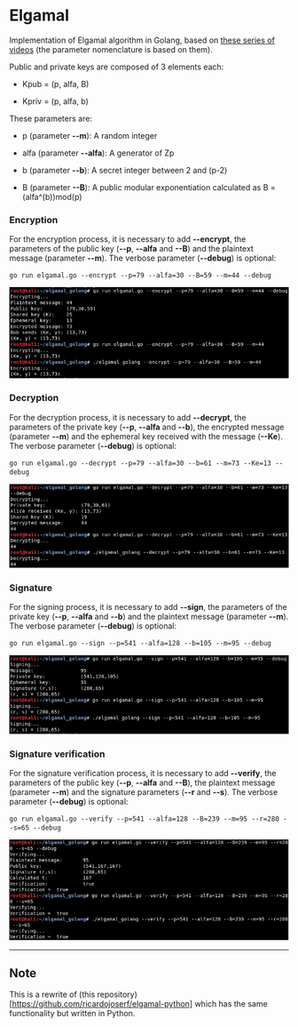 # Elgamal

Implementation of Elgamal algorithm in Golang, based on [these series of videos](https://www.youtube.com/watch?v=6ARDqCckjfs) (the parameter nomenclature is based on them).


Public and private keys are composed of 3 elements each:

- Kpub = (p, alfa, B)

- Kpriv = (p, alfa, b)

These parameters are:

- p (parameter **--m**): A random integer

- alfa (parameter **--alfa**): A generator of Zp

- b (parameter **--b**): A secret integer between 2 and (p-2)

- B (parameter **--B**): A public modular exponentiation calculated as B = (alfa^(b))mod(p)


### Encryption

For the encryption process, it is necessary to add **--encrypt**, the parameters of the public key (**--p**, **--alfa** and **--B**) and the plaintext message (parameter **--m**). The verbose parameter (**--debug**) is optional:

``` 
go run elgamal.go --encrypt --p=79 --alfa=30 --B=59 --m=44 --debug
``` 

![image 1](images/Screenshot_1.jpg)


### Decryption

For the decryption process, it is necessary to add **--decrypt**, the parameters of the private key (**--p**, **--alfa** and **--b**), the encrypted message (parameter **--m**) and the ephemeral key received with the message (**--Ke**). The verbose parameter (**--debug**) is optional:

``` 
go run elgamal.go --decrypt --p=79 --alfa=30 --b=61 --m=73 --Ke=13 --debug
``` 

![image 2](images/Screenshot_2.jpg)


### Signature

For the signing process, it is necessary to add **--sign**, the parameters of the private key (**--p**, **--alfa** and **--b**) and the plaintext message (parameter **--m**). The verbose parameter (**--debug**) is optional:

``` 
go run elgamal.go --sign --p=541 --alfa=128 --b=105 --m=95 --debug
``` 

![image 3](images/Screenshot_3.jpg)


### Signature verification

For the signature verification process, it is necessary to add **--verify**, the parameters of the public key (**--p**, **--alfa** and **--B**), the plaintext message (parameter **--m**) and the signature parameters (**--r** and **--s**). The verbose parameter (**--debug**) is optional:

``` 
go run elgamal.go --verify --p=541 --alfa=128 --B=239 --m=95 --r=280 --s=65 --debug
``` 

![image 4](images/Screenshot_4.jpg)

----------------------------------------

## Note 

This is a rewrite of (this repository)[https://github.com/ricardojoserf/elgamal-python] which has the same functionality but written in Python.